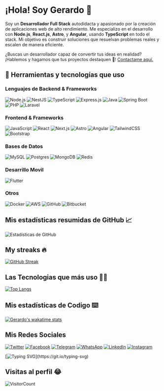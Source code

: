 # ¡Hola! Soy Gerardo 👋

Soy un **Desarrollador Full Stack** autodidacta y apasionado por la creación de aplicaciones web de alto rendimiento. Me especializo en el desarrollo con **Node.js**, **React.js**, **Astro**, y **Angular**, usando **TypeScript** en todo el stack. Mi objetivo es construir soluciones que resuelvan problemas reales y escalen de manera eficiente.

¿Buscas un desarrollador capaz de convertir tus ideas en realidad? ¡Hablemos y hagamos que tus proyectos destaquen 🚀! [Contactame aquí.](https://chaicopadillag.github.io/)

## 🔧 Herramientas y tecnologías que uso

### Lenguajes de Backend & Frameworks
![Node.js](https://img.shields.io/badge/node.js-3c873a?logo=node.js&logoColor=white&style=for-the-badge)
![NestJS](https://img.shields.io/badge/nestjs-%23E0234E.svg?logo=nestjs&logoColor=white&style=for-the-badge)
![TypeScript](https://img.shields.io/badge/typescript-%23007ACC.svg?logo=typescript&logoColor=white&style=for-the-badge)
![Express.js](https://img.shields.io/badge/express.js-%23404d59.svg?logo=express&logoColor=%2361DAFB&style=for-the-badge)
![Java](https://img.shields.io/badge/java-%23ED8B00.svg?logo=java&logoColor=white&style=for-the-badge)
![Spring Boot](https://img.shields.io/badge/spring%20boot-%236DB33F.svg?logo=spring-boot&logoColor=white&style=for-the-badge)
![PHP](https://img.shields.io/badge/php-%23777BB4.svg?logo=php&logoColor=white&style=for-the-badge)
![Laravel ](https://img.shields.io/badge/laravel-%23FF2D20.svg?logo=laravel&logoColor=white&style=for-the-badge)

### Frontend & Frameworks
![JavaScript](https://img.shields.io/badge/javascript-%23323330.svg?logo=javascript&logoColor=%23F7DF1E&style=for-the-badge)
![React](https://img.shields.io/badge/react.js-%2320232a.svg?logo=react&logoColor=%2361DAFB&style=for-the-badge)
![Next.js](https://img.shields.io/badge/next.js-black?logo=next.js&logoColor=white&style=for-the-badge)
![Astro](https://img.shields.io/badge/astro-%23FF5D00.svg?logo=astro&logoColor=white&style=for-the-badge)
![Angular](https://img.shields.io/badge/angular-%23DD0031.svg?logo=angular&logoColor=white&style=for-the-badge)
![TailwindCSS](https://img.shields.io/badge/tailwindcss-%2338B2AC.svg?logo=tailwind-css&logoColor=white&style=for-the-badge)
![Bootstrap](https://img.shields.io/badge/bootstrap-%23563D7C.svg?logo=bootstrap&logoColor=white&style=for-the-badge)

### Bases de Datos
![MySQL](https://img.shields.io/badge/mysql-00758F.svg?logo=mysql&logoColor=white&style=for-the-badge)
![Postgres](https://img.shields.io/badge/postgres-%23316192.svg?logo=postgresql&logoColor=white&style=for-the-badge)
![MongoDB](https://img.shields.io/badge/MongoDB-%234ea94b.svg?logo=mongodb&logoColor=white&style=for-the-badge)
![Redis](https://img.shields.io/badge/redis-%23DD0031.svg?logo=redis&logoColor=white&style=for-the-badge)

### Desarrillo Movil
![Flutter](https://img.shields.io/badge/Flutter-%2302569B.svg?logo=Flutter&logoColor=white&style=for-the-badge)

### Otros
![Docker](https://img.shields.io/badge/docker-%232496ED.svg?logo=docker&logoColor=white&style=for-the-badge)
![AWS](https://img.shields.io/badge/aws-232F3E.svg?logo=amazonwebservices&logoColor=white&style=for-the-badge)
![GitHub](https://img.shields.io/badge/github-%23121011.svg?logo=github&logoColor=white&style=for-the-badge) 
![Bitbucket](https://img.shields.io/badge/bitbucket-%230047B3.svg?logo=bitbucket&logoColor=white&style=for-the-badge)

## Mis estadísticas resumidas de GitHub 📈

![Estadísticas de GitHub](https://github-readme-stats.vercel.app/api?username=chaicopadillag&theme=ayu-mirage&show_icons=true&count_private=true)

## My streaks 🔥

[![GitHub Streak](http://github-readme-streak-stats.herokuapp.com?user=chaicopadillag&theme=ayu-mirage&date_format=j%2Fn%5B%2FY%5D)](https://git.io/streak-stats)

## Las Tecnologias que más uso 👨‍💻

[![Top Langs](https://github-readme-stats.vercel.app/api/top-langs/?username=chaicopadillag&theme=ayu-mirage&langs_count=6&layout=compact)](https://chaicopadillag.github.io/)

## Mis estadísticas de Codigo ⌨️

[![Gerardo's wakatime stats](https://github-readme-stats.vercel.app/api/wakatime?username=@chaicopadillag&layout=compact&theme=ayu-mirage&custom_title=Estad%C3%ADsticas+de+tiempo)](https://chaicopadillag.github.io/)

## Mis Redes Sociales

[![Twitter](https://img.shields.io/badge/Twitter-%231DA1F2.svg?logo=Twitter&logoColor=white)](https://twitter.com/chaicopadillag)
[![Facebook](https://img.shields.io/badge/Facebook-%231877F2.svg?logo=Facebook&logoColor=white)](https://www.facebook.com/chaicopadillag)
[![Telegram](https://img.shields.io/badge/Telegram-2CA5E0?logo=telegram&logoColor=white)](https://t.me/ReactJSEspanol)
[![WhatsApp](https://img.shields.io/badge/WhatsApp-25D366?logo=whatsapp&logoColor=white)](https://api.whatsapp.com/send?phone=51928522616&text=Hola%20G.%20Chaico,%20me%20contacto%20desde%20tu%20web%20personal.)
[![LinkedIn](https://img.shields.io/badge/linkedin-%230077B5.svg?logo=linkedin&logoColor=white)](https://www.linkedin.com/in/chaicopadillag/)
[![Instagram](https://img.shields.io/badge/Instagram-%23E4405F.svg?logo=Instagram&logoColor=white)](https://www.instagram.com/chaicopadillag/)

[![Typing SVG](https://readme-typing-svg.herokuapp.com?font=Helvetica&color=%2336BCF7&size=30&vCenter=true&width=700&lines="Si+lo+puedes+imaginar%2C+lo+puedes+programar.")](https://git.io/typing-svg)

## Visitas al perfil 😂

![VisitorCount](https://profile-counter.glitch.me/chaicopadillag/count.svg)
